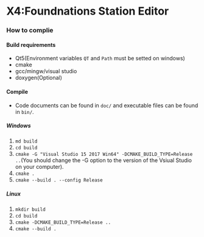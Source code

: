 # X4:Foundnations Station Editor

### How to complie

#### Build requirements

* Qt5(Environment variables `QT` and `Path` must be setted on windows)
* cmake
* gcc/mingw/visual studio
* doxygen(Optional)


#### Compile

* Code documents can be found in `doc/` and executable files can be found in `bin/`.

##### Windows
1. `md build`
1. `cd build`
1. `cmake -G "Visual Studio 15 2017 Win64" -DCMAKE_BUILD_TYPE=Release ..`(You should change the  -G option to the version of the Vsiual Studio on your computer).
1. `cmake .`
1. `cmake --build . --config Release`

##### Linux
1. `mkdir build`
1. `cd build`
1. `cmake -DCMAKE_BUILD_TYPE=Release ..`
1. `cmake --build .`
